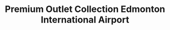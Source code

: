 ---
title: "Premium Outlet Collection Edmonton International Airport"
url: /edmonton-international-airport/premium-outlet-collection-edmonton-international-airport/
shop: mall
---